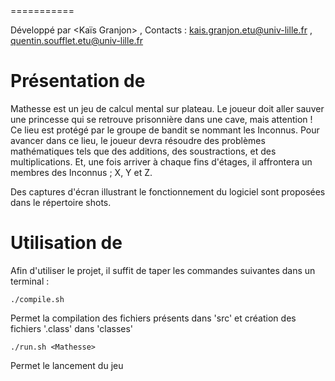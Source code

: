 <Mathesse>
===========

Développé par <Kaïs Granjon> , <Quentin Soufflet>
Contacts : <kais.granjon.etu@univ-lille.fr> , <quentin.soufflet.etu@univ-lille.fr>

# Présentation de <Mathesse>

<Description de votre jeu>
Mathesse est un jeu de calcul mental sur plateau. Le joueur doit aller sauver une princesse qui se retrouve prisonnière dans une cave, mais attention ! Ce lieu est protégé par le groupe de bandit se nommant les Inconnus. Pour avancer dans ce lieu, le joueur devra résoudre des problèmes mathématiques tels que des additions, des soustractions, et des multiplications. Et, une fois arriver à chaque fins d'étages, il affrontera un membres des Inconnus ; X, Y et Z.

Des captures d'écran illustrant le fonctionnement du logiciel sont proposées dans le répertoire shots.

# Utilisation de <Mathesse>

Afin d'utiliser le projet, il suffit de taper les commandes suivantes dans un terminal :

```
./compile.sh
```
Permet la compilation des fichiers présents dans 'src' et création des fichiers '.class' dans 'classes'

```
./run.sh <Mathesse>
```
Permet le lancement du jeu
